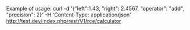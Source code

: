 Example of usage:
curl -d '{"left":1.43, "right": 2.4567, "operator": "add", "precision": 2}' -H 'Content-Type: application/json' http://test.dev/index.php/rest/V1/rce/calculator
